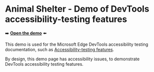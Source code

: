 # Animal Shelter - Demo of DevTools accessibility-testing features
<!--
tab-title: Demo page with accessibility issues
top-of-page title: Animal Shelter
-->

➡️ **[Open the demo](https://microsoftedge.github.io/Demos/devtools-a11y-testing/)** ⬅️

This demo is used for the Microsoft Edge DevTools accessibility testing documentation, such as [Accessibility-testing features](https://learn.microsoft.com/microsoft-edge/devtools/accessibility/reference).

By design, this demo page has accessibility issues, to demonstrate DevTools accessibility testing features.
